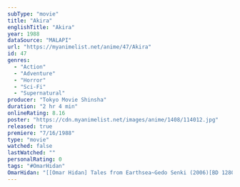 ```yaml
---
subType: "movie"
title: "Akira"
englishTitle: "Akira"
year: 1988
dataSource: "MALAPI"
url: "https://myanimelist.net/anime/47/Akira"
id: 47
genres: 
  - "Action"
  - "Adventure"
  - "Horror"
  - "Sci-Fi"
  - "Supernatural"
producer: "Tokyo Movie Shinsha"
duration: "2 hr 4 min"
onlineRating: 8.16
poster: "https://cdn.myanimelist.net/images/anime/1408/114012.jpg"
released: true
premiere: "7/16/1988"
type: "movie"
watched: false
lastWatched: ""
personalRating: 0
tags: "#OmarHidan"
OmarHidan: "[[Omar Hidan] Tales from Earthsea~Gedo Senki (2006)[BD 1280x692].ass](file:///C:%5CAnime%5Csub%5Csoftsub%5CMovies%5CStudio%20Ghibli%20Movies%5CGed%20Senki%5C[Omar%20Hidan]%20Tales%20from%20Earthsea~Gedo%20Senki%20(2006)[BD%201280x692].ass)"
---
```

